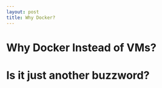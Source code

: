 ```yaml
---
layout: post
title: Why Docker?
---
```


# Why Docker Instead of VMs? 

# Is it just another buzzword?